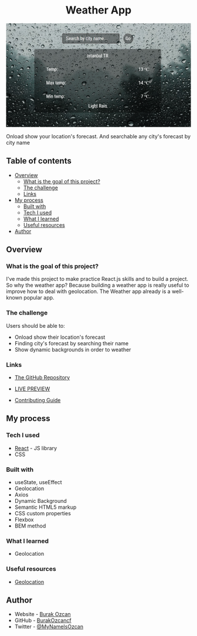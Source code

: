 <h1 align="center">Weather App</h1>
<img src=./public/weather-app.PNG>
<p>Onload show your location's forecast. And searchable any city's forecast by city name</p>

## Table of contents

- [Overview](#overview)
  - [What is the goal of this project?](#what-is-the-goal-of-this-project)
  - [The challenge](#the-challenge)
  - [Links](#links)
- [My process](#my-process)
  - [Built with](#built-with)
  - [Tech I used](#tech-i-used)
  - [What I learned](#what-i-learned)
  - [Useful resources](#useful-resources)
- [Author](#author)

## Overview

### What is the goal of this project?

I've made this project to make practice React.js skills and to build a project. So why the weather app? Because building a weather app is really useful to improve how to deal with geolocation. The Weather app already is a well-known popular app.

### The challenge

Users should be able to:

- Onload show their location's forecast
- Finding city's forecast by searching their name
- Show dynamic backgrounds in order to weather

### Links

- [The GitHub Repository](https://github.com/BurakOzcancf/weather-app)

- [LIVE PREVIEW](https://u-know-what-is-the-weather.netlify.app)

- [Contributing Guide](https://docs.github.com/en/communities/setting-up-your-project-for-healthy-contributions/setting-guidelines-for-repository-contributors)

## My process

### Tech I used

- [React](https://reactjs.org/) - JS library
- CSS

### Built with

- useState, useEffect
- Geolocation
- Axios
- Dynamic Background
- Semantic HTML5 markup
- CSS custom properties
- Flexbox
- BEM method

### What I learned

- Geolocation

### Useful resources

- [Geolocation](https://www.w3schools.com/html/html5_geolocation.asp)

## Author

- Website - [Burak Ozcan](https://burakozcan.netlify.app/)
- GitHub - [BurakOzcancf](https://github.com/BurakOzcancf/Counrtries)
- Twitter - [@MyNameIsOzcan](https://twitter.com/MyNameIsOzcan)

